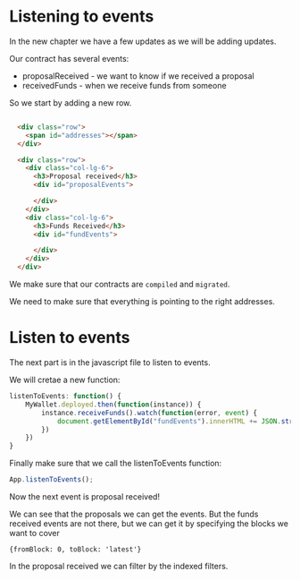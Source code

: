 # Listening to events

In the new chapter we have a few updates as we will be adding updates.

Our contract has several events:

* proposalReceived - we want to know if we received a proposal
* receivedFunds - when we receive funds from someone

So we start by adding a new row.

``` html

  <div class="row">
    <span id="addresses"></span>
  </div>

  <div class="row">
    <div class="col-lg-6">
      <h3>Proposal received</h3>
      <div id="proposalEvents">

      </div>
    </div>
    <div class="col-lg-6">
      <h3>Funds Received</h3>
      <div id="fundEvents">

      </div>
    </div>
  </div>
```

We make sure that our contracts are `compiled` and `migrated`.

We need to make sure that everything is pointing to the right addresses.

# Listen to events

The next part is in the javascript file to listen to events.

We will cretae a new function:

``` javascript
listenToEvents: function() {
    MyWallet.deployed.then(function(instance)) {
        instance.receiveFunds().watch(function(error, event) {
            document.getElementById("fundEvents").innerHTML += JSON.stringify(event);
        })
    })
}
```

Finally make sure that we call the listenToEvents function:

``` javascript
App.listenToEvents();
```

Now the next event is proposal received!

We can see that the proposals we can get the events. But the funds received events are not there, but we can get it by specifying the blocks we want to cover

```
{fromBlock: 0, toBlock: 'latest'}
```

In the proposal received we can filter by the indexed filters.





